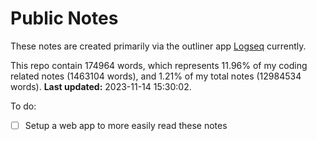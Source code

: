 # Public Notes

These notes are created primarily via the outliner app [Logseq](https://github.com/logseq/logseq) currently.

This repo contain 174964 words, which represents 11.96% of my coding related notes (1463104 words), and 1.21% of my total notes (12984534 words). **Last updated:** 2023-11-14 15:30:02. 

To do:

- [ ] Setup a web app to more easily read these notes
